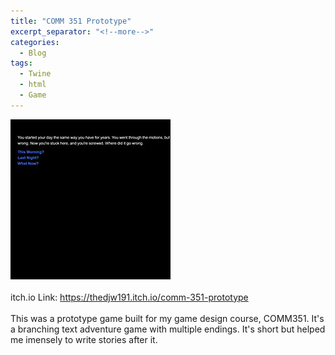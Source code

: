 ```yaml
---
title: "COMM 351 Prototype"
excerpt_separator: "<!--more-->"
categories:
  - Blog
tags:
  - Twine
  - html
  - Game
---
```

<img src="/assets/images/351Prototype.jpg"><br><br>
itch.io Link:  <a href="https://thedjw191.itch.io/comm-351-prototype" target="_blank">https://thedjw191.itch.io/comm-351-prototype</a>
<br><br>This was a prototype game built for my game design course, COMM351.  It's a branching text adventure game with multiple endings.  It's short but helped me imensely to write stories after it. 
